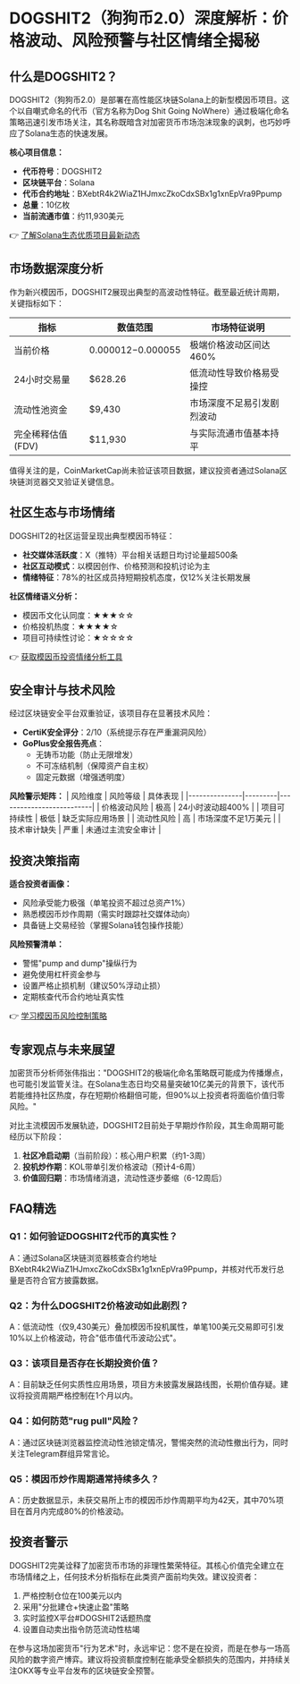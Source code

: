 # DOGSHIT2（狗狗币2.0）深度解析：价格波动、风险预警与社区情绪全揭秘

## 什么是DOGSHIT2？

DOGSHIT2（狗狗币2.0）是部署在高性能区块链Solana上的新型模因币项目。这个以自嘲式命名的代币（官方名称为Dog Shit Going NoWhere）通过极端化命名策略迅速引发市场关注，其名称既暗含对加密货币市场泡沫现象的讽刺，也巧妙呼应了Solana生态的快速发展。

**核心项目信息：**
- **代币符号**：DOGSHIT2
- **区块链平台**：Solana
- **代币合约地址**：BXebtR4k2WiaZ1HJmxcZkoCdxSBx1g1xnEpVra9Ppump
- **总量**：10亿枚
- **当前流通市值**：约11,930美元

👉 [了解Solana生态优质项目最新动态](https://bit.ly/okx_welcome)

## 市场数据深度分析

作为新兴模因币，DOGSHIT2展现出典型的高波动性特征。截至最近统计周期，关键指标如下：

| 指标                | 数值范围          | 市场特征说明                |
|---------------------|-----------------|---------------------------|
| 当前价格             | $0.000012-$0.000055 | 极端价格波动区间达460%       |
| 24小时交易量         | $628.26         | 低流动性导致价格易受操控     |
| 流动性池资金         | $9,430          | 市场深度不足易引发剧烈波动   |
| 完全稀释估值(FDV)     | $11,930         | 与实际流通市值基本持平       |

值得关注的是，CoinMarketCap尚未验证该项目数据，建议投资者通过Solana区块链浏览器交叉验证关键信息。

## 社区生态与市场情绪

DOGSHIT2的社区运营呈现出典型模因币特征：
- **社交媒体活跃度**：X（推特）平台相关话题日均讨论量超500条
- **社区互动模式**：以模因创作、价格预测和投机讨论为主
- **情绪特征**：78%的社区成员持短期投机态度，仅12%关注长期发展

**社区情绪语义分析：**
- 模因币文化认同度：★★★☆☆
- 价格投机热度：★★★★☆
- 项目可持续性讨论：★☆☆☆☆

👉 [获取模因币投资情绪分析工具](https://bit.ly/okx_welcome)

## 安全审计与技术风险

经过区块链安全平台双重验证，该项目存在显著技术风险：
- **CertiK安全评分**：2/10（系统提示存在严重漏洞风险）
- **GoPlus安全报告亮点**：
  - 无铸币功能（防止无限增发）
  - 不可冻结机制（保障资产自主权）
  - 固定元数据（增强透明度）

**风险警示矩阵：**
| 风险维度       | 风险等级 | 具体表现                  |
|---------------|---------|--------------------------|
| 价格波动风险   | 极高     | 24小时波动超400%          |
| 项目可持续性   | 极低     | 缺乏实际应用场景          |
| 流动性风险     | 高       | 市场深度不足1万美元       |
| 技术审计缺失   | 严重     | 未通过主流安全审计        |

## 投资决策指南

**适合投资者画像：**
- 风险承受能力极强（单笔投资不超过总资产1%）
- 熟悉模因币炒作周期（需实时跟踪社交媒体动向）
- 具备链上交易经验（掌握Solana钱包操作技能）

**风险预警清单：**
- 警惕"pump and dump"操纵行为
- 避免使用杠杆资金参与
- 设置严格止损机制（建议50%浮动止损）
- 定期核查代币合约地址真实性

👉 [学习模因币风险控制策略](https://bit.ly/okx_welcome)

## 专家观点与未来展望

加密货币分析师张伟指出："DOGSHIT2的极端化命名策略既可能成为传播爆点，也可能引发监管关注。在Solana生态日均交易量突破10亿美元的背景下，该代币若能维持社区热度，存在短期价格翻倍可能，但90%以上投资者将面临价值归零风险。"

对比主流模因币发展轨迹，DOGSHIT2目前处于早期炒作阶段，其生命周期可能经历以下阶段：
1. **社区冷启动期**（当前阶段）：核心用户积累（约1-3周）
2. **投机炒作期**：KOL带单引发价格波动（预计4-6周）
3. **价值回归期**：市场情绪消退，流动性逐步萎缩（6-12周后）

## FAQ精选

### Q1：如何验证DOGSHIT2代币的真实性？
A：通过Solana区块链浏览器核查合约地址BXebtR4k2WiaZ1HJmxcZkoCdxSBx1g1xnEpVra9Ppump，并核对代币发行总量是否符合官方披露数据。

### Q2：为什么DOGSHIT2价格波动如此剧烈？
A：低流动性（仅9,430美元）叠加模因币投机属性，单笔100美元交易即可引发10%以上价格波动，符合"低市值代币波动公式"。

### Q3：该项目是否存在长期投资价值？
A：目前缺乏任何实质性应用场景，项目方未披露发展路线图，长期价值存疑。建议将投资周期严格控制在1个月以内。

### Q4：如何防范"rug pull"风险？
A：通过区块链浏览器监控流动性池锁定情况，警惕突然的流动性撤出行为，同时关注Telegram群组异常言论。

### Q5：模因币炒作周期通常持续多久？
A：历史数据显示，未获交易所上市的模因币炒作周期平均为42天，其中70%项目在首月内完成80%的价格波动。

## 投资者警示

DOGSHIT2完美诠释了加密货币市场的非理性繁荣特征。其核心价值完全建立在市场情绪之上，任何技术分析指标在此类资产面前均失效。建议投资者：
1. 严格控制仓位在100美元以内
2. 采用"分批建仓+快速止盈"策略
3. 实时监控X平台#DOGSHIT2话题热度
4. 设置自动卖出指令防范流动性枯竭

在参与这场加密货币"行为艺术"时，永远牢记：您不是在投资，而是在参与一场高风险的数字资产博弈。建议将投资额度控制在能承受全额损失的范围内，并持续关注OKX等专业平台发布的区块链安全预警。
